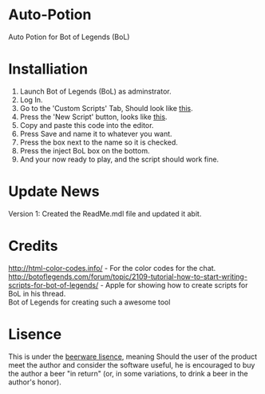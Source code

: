 Auto-Potion
===========

Auto Potion for Bot of Legends (BoL)

Installiation
=============
1) Launch Bot of Legends (BoL) as adminstrator.<br >
2) Log In.<br >
3) Go to the 'Custom Scripts' Tab, Should look like <a href="http://i.imgur.com/BiWWeUW.png">this</a>.<br >
4) Press the 'New Script' button, looks like <a href="http://i.imgur.com/5PPT53w.png">this</a>.<br >
5) Copy and paste this code into the editor. <br >
6) Press Save and name it to whatever you want.<br >
7) Press the box next to the name so it is checked.<br >
8) Press the inject BoL box on the bottom. <br >
9) And your now ready to play, and the script should work fine.<br >

Update News<br >
===========
Version 1: Created the ReadMe.mdl file and updated it abit.<br >

Credits
=======
http://html-color-codes.info/ - For the color codes for the chat.<br >
http://botoflegends.com/forum/topic/2109-tutorial-how-to-start-writing-scripts-for-bot-of-legends/ - Apple for showing how to create scripts for BoL in his thread.<br >
Bot of Legends for creating such a awesome tool<br >

Lisence
=======
This is under the <a href="http://en.wikipedia.org/wiki/Beerware">beerware lisence</a>, meaning Should the user of the product meet the author and consider the software useful, he is encouraged to buy the author a beer "in return" (or, in some variations, to drink a beer in the author's honor).<br >
